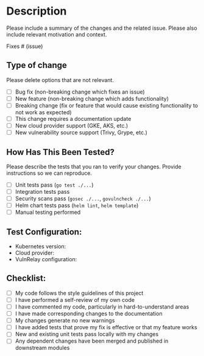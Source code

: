 # Description

Please include a summary of the changes and the related issue. Please also include relevant motivation and context.

Fixes # (issue)

## Type of change

Please delete options that are not relevant.

- [ ] Bug fix (non-breaking change which fixes an issue)
- [ ] New feature (non-breaking change which adds functionality)
- [ ] Breaking change (fix or feature that would cause existing functionality to not work as expected)
- [ ] This change requires a documentation update
- [ ] New cloud provider support (GKE, AKS, etc.)
- [ ] New vulnerability source support (Trivy, Grype, etc.)

## How Has This Been Tested?

Please describe the tests that you ran to verify your changes. Provide instructions so we can reproduce.

- [ ] Unit tests pass (`go test ./...`)
- [ ] Integration tests pass
- [ ] Security scans pass (`gosec ./...`, `govulncheck ./...`)
- [ ] Helm chart tests pass (`helm lint`, `helm template`)
- [ ] Manual testing performed

## Test Configuration:
- Kubernetes version:
- Cloud provider:
- VulnRelay configuration:

## Checklist:

- [ ] My code follows the style guidelines of this project
- [ ] I have performed a self-review of my own code
- [ ] I have commented my code, particularly in hard-to-understand areas
- [ ] I have made corresponding changes to the documentation
- [ ] My changes generate no new warnings
- [ ] I have added tests that prove my fix is effective or that my feature works
- [ ] New and existing unit tests pass locally with my changes
- [ ] Any dependent changes have been merged and published in downstream modules